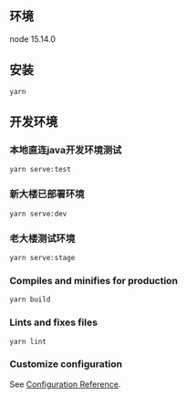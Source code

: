 <!--
 * @Date: 2022-08-10 14:42:19
 * @LastEditors: zhusisheng zhusisheng@shenhaoinfo.com
 * @LastEditTime: 2023-12-04 09:09:54
 * @FilePath: \web_360_admin\README.md
-->
## 环境
node 15.14.0

## 安装
```
yarn
```

## 开发环境
### 本地直连java开发环境测试
```
yarn serve:test
```

### 新大楼已部署环境
```
yarn serve:dev
```

### 老大楼测试环境
```
yarn serve:stage
```

### Compiles and minifies for production
```
yarn build
```

### Lints and fixes files
```
yarn lint
```

### Customize configuration
See [Configuration Reference](https://cli.vuejs.org/config/).
